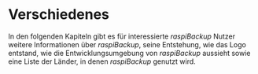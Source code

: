# Verschiedenes

In den folgenden Kapiteln gibt es für interessierte *raspiBackup* Nutzer
weitere Informationen über *raspiBackup*, seine Entstehung,
wie das Logo entstand, wie die Entwicklungsumgebung von *raspiBackup*
aussieht sowie eine Liste der Länder, in denen *raspiBackup* genutzt wird.

[.status]: rst
